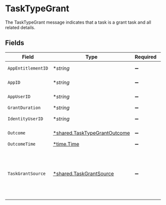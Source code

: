 # TaskTypeGrant

The TaskTypeGrant message indicates that a task is a grant task and all related details.


## Fields

| Field                                                                                                | Type                                                                                                 | Required                                                                                             | Description                                                                                          |
| ---------------------------------------------------------------------------------------------------- | ---------------------------------------------------------------------------------------------------- | ---------------------------------------------------------------------------------------------------- | ---------------------------------------------------------------------------------------------------- |
| `AppEntitlementID`                                                                                   | **string*                                                                                            | :heavy_minus_sign:                                                                                   | The ID of the app entitlement.                                                                       |
| `AppID`                                                                                              | **string*                                                                                            | :heavy_minus_sign:                                                                                   | The ID of the app.                                                                                   |
| `AppUserID`                                                                                          | **string*                                                                                            | :heavy_minus_sign:                                                                                   | The ID of the app user.                                                                              |
| `GrantDuration`                                                                                      | **string*                                                                                            | :heavy_minus_sign:                                                                                   | N/A                                                                                                  |
| `IdentityUserID`                                                                                     | **string*                                                                                            | :heavy_minus_sign:                                                                                   | The ID of the user.                                                                                  |
| `Outcome`                                                                                            | [*shared.TaskTypeGrantOutcome](../../../pkg/models/shared/tasktypegrantoutcome.md)                   | :heavy_minus_sign:                                                                                   | The outcome of the grant.                                                                            |
| `OutcomeTime`                                                                                        | [*time.Time](https://pkg.go.dev/time#Time)                                                           | :heavy_minus_sign:                                                                                   | N/A                                                                                                  |
| `TaskGrantSource`                                                                                    | [*shared.TaskGrantSource](../../../pkg/models/shared/taskgrantsource.md)                             | :heavy_minus_sign:                                                                                   | The TaskGrantSource message tracks which external URL was the source of the specificed grant ticket. |